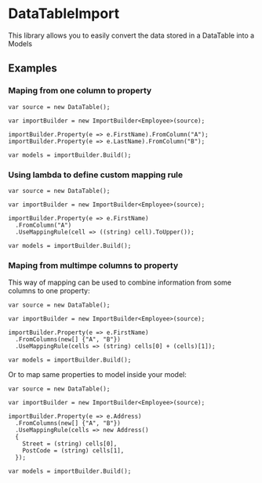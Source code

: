 # DataTableImport
This library allows you to easily convert the data stored in a DataTable into a Models

## Examples

### Maping from one column to property

```
var source = new DataTable();
        
var importBuilder = new ImportBuilder<Employee>(source);

importBuilder.Property(e => e.FirstName).FromColumn("A");
importBuilder.Property(e => e.LastName).FromColumn("B");

var models = importBuilder.Build();
```

### Using lambda to define custom mapping rule

```
var source = new DataTable();
        
var importBuilder = new ImportBuilder<Employee>(source);

importBuilder.Property(e => e.FirstName)
  .FromColumn("A")
  .UseMappingRule(cell => ((string) cell).ToUpper());

var models = importBuilder.Build();
```

### Maping from multimpe columns to property

This way of mapping can be used to combine information from some columns to one property:
```
var source = new DataTable();
        
var importBuilder = new ImportBuilder<Employee>(source);

importBuilder.Property(e => e.FirstName)
  .FromColumns(new[] {"A", "B"})
  .UseMappingRule(cells => (string) cells[0] + (cells)[1]);
  
var models = importBuilder.Build();
``` 
Or to map same properties to model inside your model:

```
var source = new DataTable();
        
var importBuilder = new ImportBuilder<Employee>(source);

importBuilder.Property(e => e.Address)
  .FromColumns(new[] {"A", "B"})
  .UseMappingRule(cells => new Address()
  {
    Street = (string) cells[0],
    PostCode = (string) cells[1],
  });

var models = importBuilder.Build();      
```
